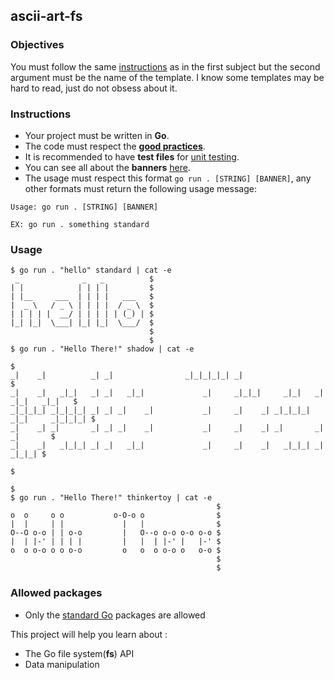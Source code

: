 ## ascii-art-fs

### Objectives

You must follow the same [instructions](../README.md) as in the first subject but the second argument must be the name of the template. I know some templates may be hard to read, just do not obsess about it.

### Instructions

- Your project must be written in **Go**.
- The code must respect the [**good practices**](../../good-practices/README.md).
- It is recommended to have **test files** for [unit testing](https://go.dev/doc/tutorial/add-a-test).
- You can see all about the **banners** [here](../).
- The usage must respect this format `go run . [STRING] [BANNER]`, any other formats must return the following usage message:

```console
Usage: go run . [STRING] [BANNER]

EX: go run . something standard
```

### Usage

```console
$ go run . "hello" standard | cat -e
 _              _   _          $
| |            | | | |         $
| |__     ___  | | | |   ___   $
|  _ \   / _ \ | | | |  / _ \  $
| | | | |  __/ | | | | | (_) | $
|_| |_|  \___| |_| |_|  \___/  $
                               $
                               $
$ go run . "Hello There!" shadow | cat -e
                                                                                      $
_|    _|          _| _|                _|_|_|_|_| _|                                  $
_|    _|   _|_|   _| _|   _|_|             _|     _|_|_|     _|_|   _|  _|_|   _|_|   $
_|_|_|_| _|_|_|_| _| _| _|    _|           _|     _|    _| _|_|_|_| _|_|     _|_|_|_| $
_|    _| _|       _| _| _|    _|           _|     _|    _| _|       _|       _|       $
_|    _|   _|_|_| _| _|   _|_|             _|     _|    _|   _|_|_| _|         _|_|_| $
                                                                                      $
                                                                                      $
$ go run . "Hello There!" thinkertoy | cat -e
                                              $
o  o     o o           o-O-o o                $
|  |     | |             |   |                $
O--O o-o | | o-o         |   O--o o-o o-o o-o $
|  | |-' | | | |         |   |  | |-' |   |-' $
o  o o-o o o o-o         o   o  o o-o o   o-o $
                                              $
                                              $
```

### Allowed packages

- Only the [standard Go](https://golang.org/pkg/) packages are allowed

This project will help you learn about :

- The Go file system(**fs**) API
- Data manipulation
